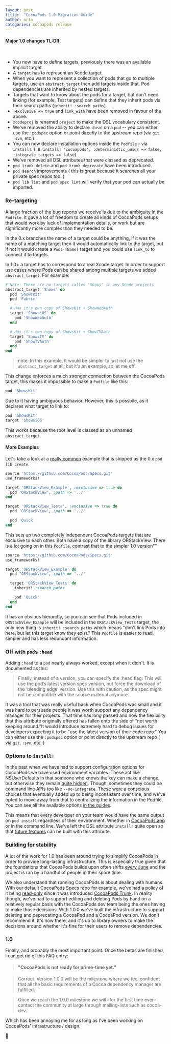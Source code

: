 ```yaml
---
layout: post
title:  "CocoaPods 1.0 Migration Guide"
author: orta
categories: cocoapods release
---
```


#### Major 1.0 changes TL:DR
​

- You now have to define targets, previously there was an available implicit target.
- A `target` has to represent an Xcode target.
- When you want to represent a collection of pods that go to multiple targets, use an `abstract_target` then add targets inside that. Pod dependencies are inherited by nested targets.
- Targets that want to know about the pods for a target, but don't need linking (for example, Test targets) can define that they inherit pods via their search paths (`inherit! :search_paths`).
- `:exclusive => true` and `link_with` have been removed in favour of the above.
- `xcodeproj` is renamed `project` to make the DSL vocabulary consistent.
- We've removed the ability to declare `:head` on a `pod` -- you can either use the `:podspec` option or point directly to the upstream repo (via `git`, `:svn`, etc.)
- You can now declare installation options inside the `Podfile` - via `install!`. (i.e. `install! 'cocoapods', :deterministic_uuids => false, :integrate_targets => false`)
- We've removed all DSL attributes that were classed as deprecated.
- `pod trunk delete` and `pod trunk deprecate` have been introduced.
- `pod search` improvements ( this is great because it searches all your private spec repos too. )
- `pod lib lint` and `pod spec lint` will verify that your pod can actually be imported.


<!-- more -->

### Re-targeting

A large fraction of the bug reports we receive is due to the ambiguity in the `Podfile`. It gave a lot of freedom to create all kinds of CocoaPods setups that would work by luck of implementation details, or work but are significantly more complex than they needed to be.

In the 0.x branches the name of a target could be anything, if it was the name of a matching target then it would automatically link to the target, but if not it would create a `Pods-[Name]` target and you could use `link_to` to connect it to targets.

In 1.0+ a target has to correspond to a real Xcode target. In order to support use cases where Pods can be shared among multiple targets we added `abstract_target`. For example:

``` ruby
# Note: There are no targets called "Shows" in any Xcode projects
abstract_target 'Shows' do
  pod 'ShowsKit'
  pod 'Fabric'

  # Has it's own copy of ShowsKit + ShowWebAuth
  target 'ShowsiOS' do
    pod 'ShowWebAuth'
  end

  # Has it's own copy of ShowsKit + ShowTVAuth
  target 'ShowsTV' do
    pod 'ShowTVAuth'
  end
end
```
> note: In this example, it would be simpler to just not use the `abstract_target` at all, but it's an example, so let me off.

This change enforces a much stronger connection between the CocoaPods target, this makes it impossible to make a `Podfile` like this:

``` ruby
pod 'ShowsKit'
```

Due to it having ambiguous behavior. However, this is possbile, as it declares what target to link to:

``` ruby
pod 'ShowsKit'
target 'ShowsiOS'
```

This works because the root level is classed as an unnamed `abstract_target`.

#### More Examples

Let's take a look at a [really common](https://github.com/CocoaPods/pod-template/pull/144) example that is shipped as the 0.x `pod lib create`.

``` ruby
source 'https://github.com/CocoaPods/Specs.git'
use_frameworks!

target 'ORStackView_Example', :exclusive => true do
  pod 'ORStackView', :path => '../'
end

target 'ORStackView_Tests', :exclusive => true do
  pod 'ORStackView', :path => '../'

  pod 'Quick'
end
```

This sets up two completely independent CocoaPods targets that are exclusive to each other. Both have a copy of the library ORStackView. There is a lot going on in this `Podfile`, contrast that to the simpler 1.0 version""

``` ruby
source 'https://github.com/CocoaPods/Specs.git'
use_frameworks!

target 'ORStackView_Example' do
  pod "ORStackView", :path => "../"

  target 'ORStackView_Tests' do
    inherit! :search_paths

    pod 'Quick'
  end
end
```

It has an obvious hierarchy, so you can see that Pods included in `ORStackView_Example` will be included in the `ORStackView_Tests` target, the only new thing is `inherit! :search_paths` which means "don't link Pods into here, but let this target know they exist." This `Podfile` is easier to read, simpler and has less redundant information.

### Off with `pod`s `:head`

Adding `:head` to a `pod` nearly always worked, except when it didn't. It is documented as this:

> Finally, instead of a version, you can specify the :head flag. This will use the pod’s latest version spec version, but force the download of the ‘bleeding edge’ version. Use this with caution, as the spec might not be compatible with the source material anymore.

It was a tool that was really useful back when CocoaPods was small and it was hard to persuade people it was worth support any dependency manager for their projects. That time has long passed and now the flexibility that this attribute originally offered has fallen onto the side of "not worth keeping around."It would introduce extremely hard to debug issues for developers expecting it to be "use the latest version of their code repo." You can either use the `:podspec` option or point directly to the upstream repo ( via `git`, `:svn`, etc. )


### Options to `install!`

In the past when we have had to support configuration options for CocoaPods we have used environment variables. These act like NSUserDefaults in that someone who knows the key can make a change, but otherwise they remain [quite hidden](https://github.com/ChatSecure/ChatSecure-iOS/commit/d766400c2d8e935ab49daf5ef5f9bf28c760e484). Though, sometimes they could be command line APIs too like `--no-integrate`. These were a conscious choices that eventually added up to being inconsistent over time, and we've opted to move away from that to centralizing the information in the Podfile. You can see all the available options [in the guides](https://guides.cocoapods.org/syntax/podfile.html#install_bang).

This means that every developer on your team would have the same output on `pod install` regardless of their environment. Whether in [CocoaPods.app](https://cocoapods.org/app) or in the command line. We've left the DSL attribute `install!` quite open so that [future features](https://github.com/CocoaPods/CocoaPods/issues/2729) can be built with this attribute.

### Building for stability

A lot of the work for 1.0 has been around trying to simplify CocoaPods in order to provide long-lasting infrastructure. This is especially true given that the foundations that CocoaPods builds upon often shifts [every June](https://en.wikipedia.org/wiki/Apple_Worldwide_Developers_Conference) and the project is ran by a handful of people in their spare time.

We also understand that running CocoaPods is about dealing with humans. With our default CocoaPods Specs repo for example, we've had a policy of it being [read-only](https://github.com/CocoaPods/Specs/pull/12199) since it was introduced [CocoaPods Trunk](http://blog.cocoapods.org/CocoaPods-Trunk/). In reality though, we've had to support editing and deleting Pods by hand on a relatively regular basis with the CocoaPods dev team being the ones having to make those decisions. With 1.0.0 we've built the infrastructure to support deleting and deprecating a CocoaPod and a CocoaPod version. We don't recommend it. It's now there, and it's up to library owners to make the decisions around whether it's fine for their users to remove dependencies.

### 1.0

Finally, and probably the most important point. Once the betas are finished, I can get rid of this FAQ entry:

> #### "CocoaPods is not ready for prime-time yet.”

> Correct. Version 1.0.0 will be the milestone where we feel confident that all the basic requirements of a Cocoa dependency manager are fulfilled.

> Once we reach the 1.0.0 milestone we will –for the first time ever– contact the community at large through mailing-lists such as cocoa-dev.

Which has been annoying me for as long as I've been working on CocoaPods' infrastructure / design.

🎉
